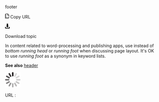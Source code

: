 # 

footer

![Copy URL](media/footer/Copy.png)
Copy URL

![Download](media/footer/Download.png)

Download topic

In content related to word-processing and publishing apps, use instead of *bottom running head* or *running foot* when discussing page layout. It's OK to use *running foot* as a synonym in keyword lists.

**See also** [header](https://worldready.cloudapp.net/Styleguide/Read?id=2700&topicid=33955)

![In progress](media/footer/activity-large.gif)

URL :
